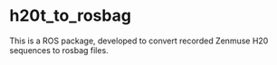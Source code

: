 # h20t_to_rosbag
This is a ROS package, developed to convert recorded Zenmuse H20 sequences to rosbag files.
